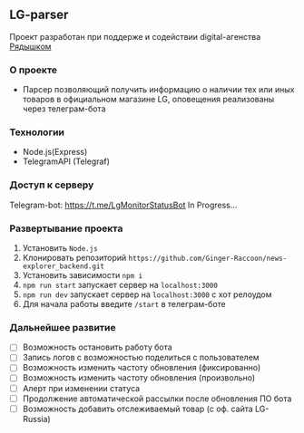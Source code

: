 ## LG-parser
Проект разработан при поддерже и содействии digital-агенства [Рядышком](https://rjadysh.com/)
### О проекте
- Парсер позволяющий получить информацию о наличии тех или иных товаров в официальном магазине LG, оповещения реализованы через телеграм-бота 

### Технологии
+ Node.js(Express)
+ TelegramAPI (Telegraf)

### Доступ к серверу
Telegram-bot: https://t.me/LgMonitorStatusBot
In Progress...

### Развертывание проекта
1. Установить `Node.js`
2. Клонировать репозиторий `https://github.com/Ginger-Raccoon/news-explorer_backend.git`
3. Установить зависимости `npm i`
4. `npm run start` запускает сервер на `localhost:3000`
5. `npm run dev` запускает сервер на `localhost:3000` с хот релоудом
6. Для начала работы введите `/start` в телеграм-боте

### Дальнейшее развитие
+ [ ] Возможность остановить работу бота
+ [ ] Запись логов с возможностью поделиться с пользователем
+ [ ] Возможность изменить частоту обновления (фиксированно)
+ [ ] Возможность изменить частоту обновления (произвольно)
+ [ ] Алерт при изменении статуса 
+ [ ] Продолжение автоматической рассылки после обновления ПО бота 
+ [ ] Возможность добавить отслеживаемый товар (с оф. сайта LG-Russia)
